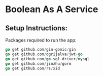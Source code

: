 # Boolean As A Service
## Setup Instructions:
Packages required to run the app: 
```go
go get github.com/gin-gonic/gin
go get github.com/dgrijalva/jwt-go
go get github.com/go-sql-driver/mysql
go get github.com/jinzhu/gorm
go get github.com/rs/xid
```

